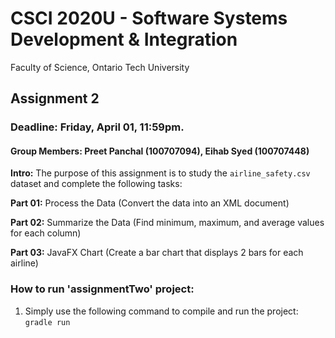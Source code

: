 # CSCI 2020U - Software Systems Development & Integration
Faculty of Science, Ontario Tech University

## Assignment 2
### Deadline: Friday, April 01, 11:59pm. 
#### Group Members: Preet Panchal (100707094), Eihab Syed (100707448)

**Intro:** 
The purpose of this assignment is to study the `airline_safety.csv` dataset and complete the following tasks: 

**Part 01:** 
Process the Data (Convert the data into an XML document)

**Part 02:** 
Summarize the Data (Find minimum, maximum, and average values for each column)

**Part 03:** 
JavaFX Chart (Create a bar chart that displays 2 bars for each airline)

### How to run 'assignmentTwo' project: 

1) Simply use the following command to compile and run the project:
   `gradle run`
